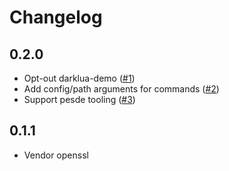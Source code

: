 # Changelog

## 0.2.0
- Opt-out darklua-demo ([#1](https://github.com/CavefulGames/dalbit/pull/1))
- Add config/path arguments for commands ([#2](https://github.com/CavefulGames/dalbit/pull/2))
- Support pesde tooling ([#3](https://github.com/CavefulGames/dalbit/pull/3))

## 0.1.1
- Vendor openssl
